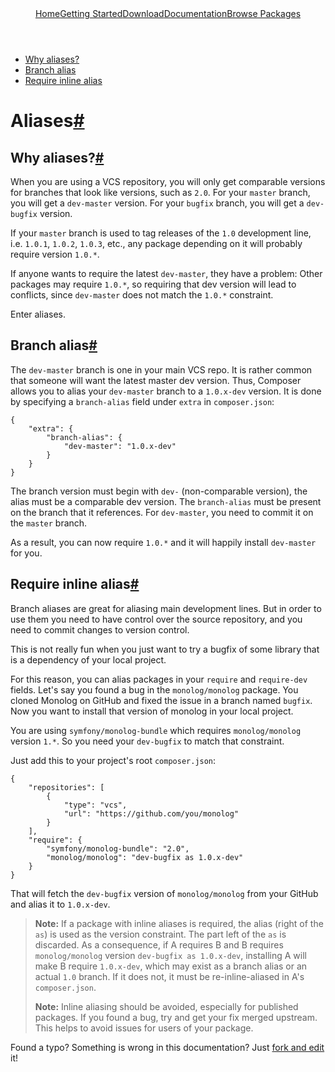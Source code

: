 <!DOCTYPE html>
<html class="no-js">
    <head>
        <meta charset="utf-8">
        <meta http-equiv="X-UA-Compatible" content="IE=edge,chrome=1">
        <title>Composer</title>
        <meta name="description" content="Dependency Management for PHP">
        <meta name="viewport" content="width=device-width,initial-scale=1">
        <link rel="stylesheet" href="css/style.css">
        <script src="js/modernizr-2.0.6.min.js"></script>
    </head>
    <body>
        <div id="container">
            <header>
				<a href="/">Home</a><a class="" href="/doc/00-intro.md">Getting Started</a><a class="" href="/download/">Download</a><a class="active" href="/doc/">Documentation</a><a class="last" href="http://packagist.org/">Browse Packages</a>                            
			</header>
            <div id="main" role="main">
				<ul class="toc">
					<li><a href="#why-aliases-">Why aliases?</a></li>
					<li><a href="#branch-alias">Branch alias</a></li>
					<li><a href="#require-inline-alias">Require inline alias</a></li>
				</ul>
				<h1 id="aliases">Aliases<a href="#aliases" class="anchor">#</a></h1>
				<h2 id="why-aliases-">Why aliases?<a href="#why-aliases-" class="anchor">#</a></h2>
				<p>When you are using a VCS repository, you will only get comparable versions for
					branches that look like versions, such as <code>2.0</code>. For your <code>master</code> branch, you
					will get a <code>dev-master</code> version. For your <code>bugfix</code> branch, you will get a
					<code>dev-bugfix</code> version.</p>
				<p>If your <code>master</code> branch is used to tag releases of the <code>1.0</code> development line,
					i.e. <code>1.0.1</code>, <code>1.0.2</code>, <code>1.0.3</code>, etc., any package depending on it will
					probably require version <code>1.0.*</code>.</p>
				<p>If anyone wants to require the latest <code>dev-master</code>, they have a problem: Other
					packages may require <code>1.0.*</code>, so requiring that dev version will lead to
					conflicts, since <code>dev-master</code> does not match the <code>1.0.*</code> constraint.</p>
				<p>Enter aliases.</p>
				<h2 id="branch-alias">Branch alias<a href="#branch-alias" class="anchor">#</a></h2>
				<p>The <code>dev-master</code> branch is one in your main VCS repo. It is rather common that
					someone will want the latest master dev version. Thus, Composer allows you to
					alias your <code>dev-master</code> branch to a <code>1.0.x-dev</code> version. It is done by
					specifying a <code>branch-alias</code> field under <code>extra</code> in <code>composer.json</code>:</p>
				<pre><code>{
    "extra": {
        "branch-alias": {
            "dev-master": "1.0.x-dev"
        }
    }
}
</code></pre>
				<p>The branch version must begin with <code>dev-</code> (non-comparable version), the alias
					must be a comparable dev version. The <code>branch-alias</code> must be present on the
					branch that it references. For <code>dev-master</code>, you need to commit it on the
					<code>master</code> branch.</p>
				<p>As a result, you can now require <code>1.0.*</code> and it will happily install
					<code>dev-master</code> for you.</p>
				<h2 id="require-inline-alias">Require inline alias<a href="#require-inline-alias" class="anchor">#</a></h2>
				<p>Branch aliases are great for aliasing main development lines. But in order to
					use them you need to have control over the source repository, and you need to
					commit changes to version control.</p>
				<p>This is not really fun when you just want to try a bugfix of some library that
					is a dependency of your local project.</p>
				<p>For this reason, you can alias packages in your <code>require</code> and <code>require-dev</code>
					fields. Let's say you found a bug in the <code>monolog/monolog</code> package. You cloned
					Monolog on GitHub and fixed the issue in a branch named <code>bugfix</code>. Now you want
					to install that version of monolog in your local project.</p>
				<p>You are using <code>symfony/monolog-bundle</code> which requires <code>monolog/monolog</code> version
					<code>1.*</code>. So you need your <code>dev-bugfix</code> to match that constraint.</p>
				<p>Just add this to your project's root <code>composer.json</code>:</p>
				<pre><code>{
    "repositories": [
        {
            "type": "vcs",
            "url": "https://github.com/you/monolog"
        }
    ],
    "require": {
        "symfony/monolog-bundle": "2.0",
        "monolog/monolog": "dev-bugfix as 1.0.x-dev"
    }
}
</code></pre>
				<p>That will fetch the <code>dev-bugfix</code> version of <code>monolog/monolog</code> from your GitHub
					and alias it to <code>1.0.x-dev</code>.</p>
				<blockquote>
					<p><strong>Note:</strong> If a package with inline aliases is required, the alias (right of
						the <code>as</code>) is used as the version constraint. The part left of the <code>as</code> is
						discarded. As a consequence, if A requires B and B requires <code>monolog/monolog</code>
						version <code>dev-bugfix as 1.0.x-dev</code>, installing A will make B require
						<code>1.0.x-dev</code>, which may exist as a branch alias or an actual <code>1.0</code> branch. If
						it does not, it must be re-inline-aliased in A's <code>composer.json</code>.</p>
					<p><strong>Note:</strong> Inline aliasing should be avoided, especially for published
						packages. If you found a bug, try and get your fix merged upstream. This
						helps to avoid issues for users of your package.</p>
				</blockquote>
				<p class="fork-and-edit">
					Found a typo? Something is wrong in this documentation? Just <a href="http://github.com/composer/composer/edit/master/doc/articles/aliases.md">fork and edit</a> it!
				</p>
            </div>
            <footer></footer>
        </div>
    </body>
</html>